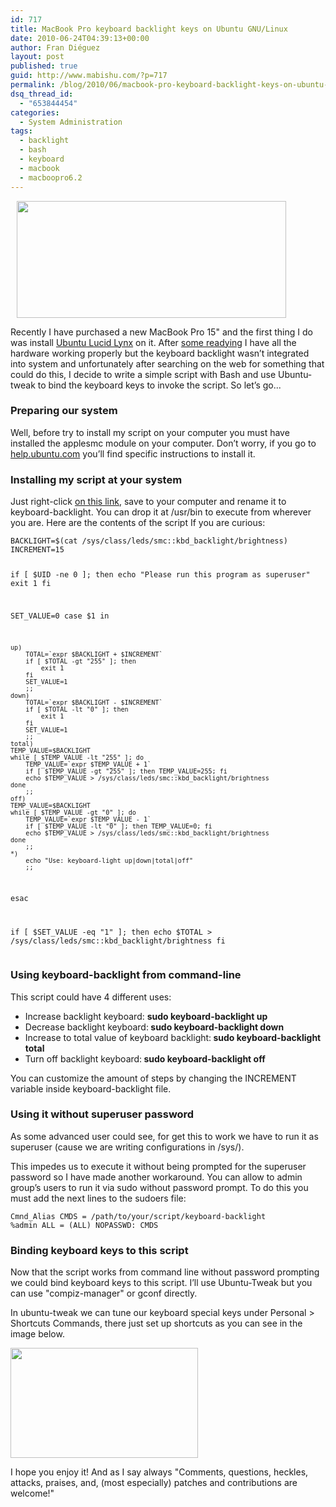 ```yaml
---
id: 717
title: MacBook Pro keyboard backlight keys on Ubuntu GNU/Linux
date: 2010-06-24T04:39:13+00:00
author: Fran Diéguez
layout: post
published: true
guid: http://www.mabishu.com/?p=717
permalink: /blog/2010/06/macbook-pro-keyboard-backlight-keys-on-ubuntu-gnulinux/
dsq_thread_id:
  - "653844454"
categories:
  - System Administration
tags:
  - backlight
  - bash
  - keyboard
  - macbook
  - macboopro6.2
---
```

<img class="alignright size-full wp-image-706" style="margin-left: 10px;" title="macbook-keyboard" alt="" src="/assets/2010/06/macbook-keyboard1.png" width="431" height="187" />

Recently I have purchased a new MacBook Pro 15" and the first thing I do was install <a title="Ubuntu Lucid Lynx" href="https://wiki.ubuntu.com/LucidLynx">Ubuntu Lucid Lynx</a> on it. After <a href="https://help.ubuntu.com/community/MacBookPro6-2/Lucid">some readying</a> I have all the hardware working properly but the keyboard backlight wasn’t integrated into system and unfortunately after searching on the web for something that could do this, I decide to write a simple script with Bash and use Ubuntu-tweak to bind the keyboard keys to invoke the script. So let’s go...


<h3>Preparing our system</h3>
Well, before try to install my script on your computer you must have installed the applesmc module on your computer. Don’t worry, if you go to <a href="https://help.ubuntu.com/community/MacBookPro6-2/Lucid#Basic%20Installation%20Instructions">help.ubuntu.com</a> you’ll find specific instructions to install it.
<h3>Installing my script at your system</h3>
Just right-click <a href="/downloads/macbook/keyboard-backlight.sh">on this link</a>, save to your computer and rename it to keyboard-backlight. You can drop it at /usr/bin to execute from wherever you are. Here are the contents of the script If you are curious:
<pre lang="bash"><code>BACKLIGHT=$(cat /sys/class/leds/smc::kbd_backlight/brightness)
INCREMENT=15

if [ $UID -ne 0 ]; then
    echo "Please run this program as superuser"
    exit 1
fi

SET_VALUE=0
case $1 in

    up)
        TOTAL=`expr $BACKLIGHT + $INCREMENT`
        if [ $TOTAL -gt "255" ]; then
            exit 1
        fi
        SET_VALUE=1
        ;;
    down)
        TOTAL=`expr $BACKLIGHT - $INCREMENT`
        if [ $TOTAL -lt "0" ]; then
            exit 1
        fi
        SET_VALUE=1
        ;;
    total)
	TEMP_VALUE=$BACKLIGHT
	while [ $TEMP_VALUE -lt "255" ]; do
		TEMP_VALUE=`expr $TEMP_VALUE + 1`
		if [ $TEMP_VALUE -gt "255" ]; then TEMP_VALUE=255; fi
		echo $TEMP_VALUE > /sys/class/leds/smc::kbd_backlight/brightness
	done
        ;;
    off)
	TEMP_VALUE=$BACKLIGHT
	while [ $TEMP_VALUE -gt "0" ]; do
		TEMP_VALUE=`expr $TEMP_VALUE - 1`
		if [ $TEMP_VALUE -lt "0" ]; then TEMP_VALUE=0; fi
		echo $TEMP_VALUE > /sys/class/leds/smc::kbd_backlight/brightness
	done
        ;;
    *)
        echo "Use: keyboard-light up|down|total|off"
        ;;
esac

if [ $SET_VALUE -eq "1" ]; then
    echo $TOTAL > /sys/class/leds/smc::kbd_backlight/brightness
fi</code></pre>
<h3>Using keyboard-backlight from command-line</h3>
This script could have 4 different uses:
<ul>
	<li>Increase backlight keyboard: <strong>sudo keyboard-backlight up</strong></li>
	<li>Decrease backlight keyboard:<strong> sudo keyboard-backlight down</strong></li>
	<li>Increase to total value of keyboard backlight:<strong> sudo keyboard-backlight total</strong></li>
	<li>Turn off backlight keyboard:<strong> sudo keyboard-backlight off</strong></li>
</ul>
You can customize the amount of steps by changing the INCREMENT variable inside keyboard-backlight file.
<h3>Using it without superuser password</h3>
As some advanced user could see, for get this to work we have to run it as superuser (cause we are writing configurations in /sys/).

This impedes us to execute it without being prompted for the superuser password so I have made another workaround. You can allow to admin group’s users to run it via sudo without password prompt. To do this you must add the next lines to the sudoers file:
<pre lang="bash"><code>Cmnd_Alias CMDS = /path/to/your/script/keyboard-backlight
%admin ALL = (ALL) NOPASSWD: CMDS
</code></pre>
<h3>Binding keyboard keys to this script</h3>
Now that the script works from command line without password prompting we could bind keyboard keys to this script. I’ll use Ubuntu-Tweak but you can use "compiz-manager" or gconf directly.

In ubuntu-tweak we can tune our keyboard special keys under Personal > Shortcuts Commands, there just set up shortcuts as you can see in the image below.

<a href="/assets/2010/06/ubuntu-tweak-macbook-backlight.png"><img class="aligncenter size-medium wp-image-709" title="ubuntu-tweak-macbook-backlight" alt="" src="/assets/2010/06/ubuntu-tweak-macbook-backlight-300x176.png" width="300" height="176" /></a>

I hope you enjoy it! And as I say always "Comments, questions, heckles, attacks, praises, and, (most especially) patches and contributions are welcome!"
